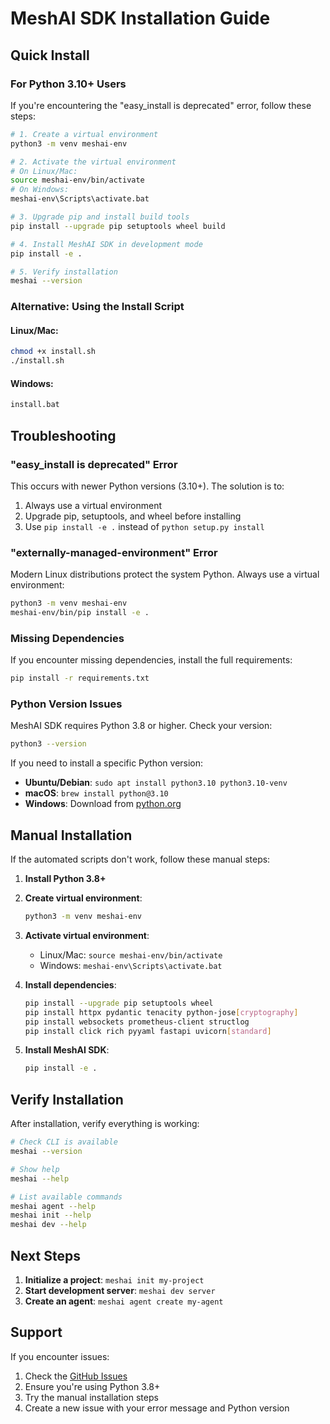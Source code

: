# MeshAI SDK Installation Guide

## Quick Install

### For Python 3.10+ Users

If you're encountering the "easy_install is deprecated" error, follow these steps:

```bash
# 1. Create a virtual environment
python3 -m venv meshai-env

# 2. Activate the virtual environment
# On Linux/Mac:
source meshai-env/bin/activate
# On Windows:
meshai-env\Scripts\activate.bat

# 3. Upgrade pip and install build tools
pip install --upgrade pip setuptools wheel build

# 4. Install MeshAI SDK in development mode
pip install -e .

# 5. Verify installation
meshai --version
```

### Alternative: Using the Install Script

#### Linux/Mac:
```bash
chmod +x install.sh
./install.sh
```

#### Windows:
```cmd
install.bat
```

## Troubleshooting

### "easy_install is deprecated" Error

This occurs with newer Python versions (3.10+). The solution is to:
1. Always use a virtual environment
2. Upgrade pip, setuptools, and wheel before installing
3. Use `pip install -e .` instead of `python setup.py install`

### "externally-managed-environment" Error

Modern Linux distributions protect the system Python. Always use a virtual environment:

```bash
python3 -m venv meshai-env
meshai-env/bin/pip install -e .
```

### Missing Dependencies

If you encounter missing dependencies, install the full requirements:

```bash
pip install -r requirements.txt
```

### Python Version Issues

MeshAI SDK requires Python 3.8 or higher. Check your version:

```bash
python3 --version
```

If you need to install a specific Python version:
- **Ubuntu/Debian**: `sudo apt install python3.10 python3.10-venv`
- **macOS**: `brew install python@3.10`
- **Windows**: Download from [python.org](https://www.python.org/downloads/)

## Manual Installation

If the automated scripts don't work, follow these manual steps:

1. **Install Python 3.8+**
2. **Create virtual environment**:
   ```bash
   python3 -m venv meshai-env
   ```

3. **Activate virtual environment**:
   - Linux/Mac: `source meshai-env/bin/activate`
   - Windows: `meshai-env\Scripts\activate.bat`

4. **Install dependencies**:
   ```bash
   pip install --upgrade pip setuptools wheel
   pip install httpx pydantic tenacity python-jose[cryptography]
   pip install websockets prometheus-client structlog
   pip install click rich pyyaml fastapi uvicorn[standard]
   ```

5. **Install MeshAI SDK**:
   ```bash
   pip install -e .
   ```

## Verify Installation

After installation, verify everything is working:

```bash
# Check CLI is available
meshai --version

# Show help
meshai --help

# List available commands
meshai agent --help
meshai init --help
meshai dev --help
```

## Next Steps

1. **Initialize a project**: `meshai init my-project`
2. **Start development server**: `meshai dev server`
3. **Create an agent**: `meshai agent create my-agent`

## Support

If you encounter issues:
1. Check the [GitHub Issues](https://github.com/meshailabs/meshai-sdk/issues)
2. Ensure you're using Python 3.8+
3. Try the manual installation steps
4. Create a new issue with your error message and Python version